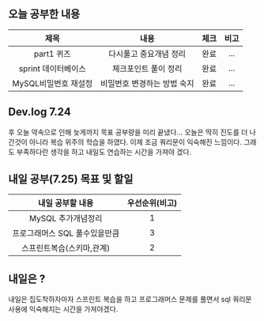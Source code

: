 ## 오늘 공부한 내용

  |제목|내용|체크|비고|
|:------:|:------:|:------:|:------:|
|part1 퀴즈|다시풀고 중요개념 정리|완료|...|
|sprint 데이터베이스|체크포인트 풀이 정리|완료|...|
|MySQL비밀번호 재설정|비밀번호 변경하는 방법 숙지|완료|...|



## Dev.log 7.24

후 오늘 약속으로 인해 늦게까지 목표 공부량을 미리 끝냈다... 오늘은 딱히 진도를 더 나간것이 아니라 복습 위주의 학습을 하였다. 이제 조금 쿼리문이 익숙해진 느낌이다. 그래도 부족하다란 생각을 하고 내일도 연습하는 시간을 가져야 겠다.


## 내일 공부(7.25) 목표 및 할일

내일 공부할 내용        |  우선순위(비고)
:------------------:|:------------------:
MySQL 추가개념정리|1
프로그래머스 SQL 풀수있을만큼|3
스프린트복습(스키마,관계)|2


## 내일은 ?

내일은 집도착하자마자 스프린트 복습을 하고 프로그래머스 문제를 풀면서 sql 쿼리문 사용에 익숙해지는 시간을 가져야겠다.